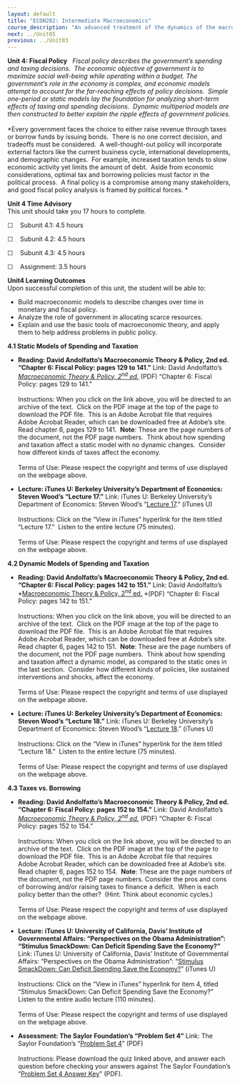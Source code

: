 ```yaml
---
layout: default
title: "ECON202: Intermediate Macroeconomics"
course_description: "An advanced treatment of the dynamics of the macro-economy, which includes topics related to the determination of aggregate output, the determination of the interest rate, business cycle theories and stabilization, the stock market, household and firm behavior in the macro-economy, and debates in macroeconomics."
next: ../Unit05
previous: ../Unit03
---
```

**Unit 4: Fiscal Policy** <span id="4"></span> 
*Fiscal policy describes the government’s spending and taxing
decisions.  The economic objective of government is to maximize social
well-being while operating within a budget. The government’s role in the
economy is complex, and economic models attempt to account for the
far-reaching effects of policy decisions.  Simple one-period or static
models lay the foundation for analyzing short-term effects of taxing and
spending decisions.  Dynamic multiperiod models are then constructed to
better explain the ripple effects of government policies.*  
    
 *Every government faces the choice to either raise revenue through
taxes or borrow funds by issuing bonds.  There is no one correct
decision, and tradeoffs must be considered.  A well-thought-out policy
will incorporate external factors like the current business cycle,
international developments, and demographic changes.  For example,
increased taxation tends to slow economic activity yet limits the amount
of debt.  Aside from economic considerations, optimal tax and borrowing
policies must factor in the political process.  A final policy is a
compromise among many stakeholders, and good fiscal policy analysis is
framed by political forces. *

**Unit 4 Time Advisory**  
This unit should take you 17 hours to complete.  
  
 ☐    Subunit 4.1: 4.5 hours  
  
 ☐    Subunit 4.2: 4.5 hours  
  
 ☐    Subunit 4.3: 4.5 hours  
  
 ☐    Assignment: 3.5 hours

**Unit4 Learning Outcomes**  
Upon successful completion of this unit, the student will be able to:  
  
-   Build macroeconomic models to describe changes over time in monetary
    and fiscal policy.
-   Analyze the role of government in allocating scarce resources.
-   Explain and use the basic tools of macroeconomic theory, and apply
    them to help address problems in public policy.

**4.1 Static Models of Spending and Taxation** <span id="4.1"></span> 
-   **Reading: David Andolfatto’s Macroeconomic Theory & Policy, 2nd ed.
    “Chapter 6: Fiscal Policy: pages 129 to 141.”**
    Link: David Andolfatto’s *[Macroeconomic Theory & Policy,
    2<sup>nd</sup> ed.](http://mpra.ub.uni-muenchen.de/6403/)* (PDF)
    “Chapter 6: Fiscal Policy: pages 129 to 141.”  
        
     Instructions: When you click on the link above, you will be
    directed to an archive of the text.  Click on the PDF image at the
    top of the page to download the PDF file.  This is an Adobe Acrobat
    file that requires Adobe Acrobat Reader, which can be downloaded
    free at Adobe’s site.  Read chapter 6, pages 129 to 141.  **Note**:
    These are the page numbers of the document, not the PDF page
    numbers.  Think about how spending and taxation affect a static
    model with no dynamic changes.  Consider how different kinds of
    taxes affect the economy.  
        
     Terms of Use: Please respect the copyright and terms of use
    displayed on the webpage above.

-   **Lecture: iTunes U: Berkeley University’s Department of Economics:
    Steven Wood’s “Lecture 17.”**
    Link: iTunes U: Berkeley University’s Department of Economics:
    Steven Wood’s “[Lecture
    17](http://itunes.apple.com/us/itunes-u/economics-100b-001-spring/id438300922).”
    (iTunes U)  
        
     Instructions: Click on the “View in iTunes” hyperlink for the item
    titled “Lecture 17.”  Listen to the entire lecture (75 minutes).  
        
     Terms of Use: Please respect the copyright and terms of use
    displayed on the webpage above.

**4.2 Dynamic Models of Spending and Taxation** <span id="4.2"></span> 
-   **Reading: David Andolfatto’s Macroeconomic Theory & Policy, 2nd ed.
    “Chapter 6: Fiscal Policy: pages 142 to 151.”**
    Link: David Andolfatto’s *[Macroeconomic Theory & Policy,
    2<sup>nd</sup> ed.](http://mpra.ub.uni-muenchen.de/6403/) *(PDF)
    “Chapter 6: Fiscal Policy: pages 142 to 151.”  
        
     Instructions: When you click on the link above, you will be
    directed to an archive of the text.  Click on the PDF image at the
    top of the page to download the PDF file.  This is an Adobe Acrobat
    file that requires Adobe Acrobat Reader, which can be downloaded
    free at Adobe’s site.  Read chapter 6, pages 142 to 151.  **Note**:
    These are the page numbers of the document, not the PDF page
    numbers.  Think about how spending and taxation affect a dynamic
    model, as compared to the static ones in the last section.  Consider
    how different kinds of policies, like sustained interventions and
    shocks, affect the economy.  
        
     Terms of Use: Please respect the copyright and terms of use
    displayed on the webpage above.

-   **Lecture: iTunes U: Berkeley University’s Department of Economics:
    Steven Wood’s “Lecture 18.”**
    Link: iTunes U: Berkeley University’s Department of Economics:
    Steven Wood’s “[Lecture
    18](http://itunes.apple.com/us/itunes-u/economics-100b-001-spring/id438300922).”
    (iTunes U)  
        
     Instructions: Click on the “View in iTunes” hyperlink for the item
    titled “Lecture 18.”  Listen to the entire lecture (75 minutes).  
        
     Terms of Use: Please respect the copyright and terms of use
    displayed on the webpage above.

**4.3 Taxes vs. Borrowing** <span id="4.3"></span> 
-   **Reading: David Andolfatto’s Macroeconomic Theory & Policy, 2nd ed.
    “Chapter 6: Fiscal Policy: pages 152 to 154.”**
    Link: David Andolfatto’s *[Macroeconomic Theory & Policy,
    2<sup>nd</sup> ed.](http://mpra.ub.uni-muenchen.de/6403/)* (PDF)
    “Chapter 6: Fiscal Policy: pages 152 to 154.”  
        
     Instructions: When you click on the link above, you will be
    directed to an archive of the text.  Click on the PDF image at the
    top of the page to download the PDF file.  This is an Adobe Acrobat
    file that requires Adobe Acrobat Reader, which can be downloaded
    free at Adobe’s site.  Read chapter 6, pages 152 to 154.  **Note**:
    These are the page numbers of the document, not the PDF page
    numbers. Consider the pros and cons of borrowing and/or raising
    taxes to finance a deficit.  When is each policy better than the
    other?  (Hint: Think about economic cycles.)  
        
     Terms of Use: Please respect the copyright and terms of use
    displayed on the webpage above.

-   **Lecture: iTunes U: University of California, Davis’ Institute of
    Governmental Affairs: “Perspectives on the Obama Administration”:
    “Stimulus SmackDown: Can Deficit Spending Save the Economy?”**
    Link: iTunes U: University of California, Davis’ Institute of
    Governmental Affairs: “Perspectives on the Obama Administration”:
    “[Stimulus SmackDown: Can Deficit Spending Save the
    Economy?](http://itunes.apple.com/us/itunes-u/perspectives-on-obama-administration/id389257843)”
    (iTunes U)  
        
     Instructions: Click on the “View in iTunes” hyperlink for item 4,
    titled “Stimulus SmackDown: Can Deficit Spending Save the Economy?” 
    Listen to the entire audio lecture (110 minutes).  
        
     Terms of Use: Please respect the copyright and terms of use
    displayed on the webpage above.

-   **Assessment: The Saylor Foundation’s “Problem Set 4”**
    Link: The Saylor Foundation’s “[Problem Set
    4](http://www.saylor.org/site/wp-content/uploads/2011/11/ECON202-Problem-Set-Unit-4.pdf)”
    (PDF)  
        
     Instructions: Please download the quiz linked above, and answer
    each question before checking your answers against The Saylor
    Foundation’s “[Problem Set 4 Answer
    Key](http://www.saylor.org/site/wp-content/uploads/2011/11/ECON202-Problem-Set-Unit-4-Answer-Key.docx.pdf)”
    (PDF).


